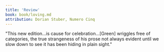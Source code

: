 ```yaml
---
title: 'Review'  
book: book/loving.md
attribution: Dorian Stuber, Numero Cinq
---
```

"This new edition...is cause for celebration...[Green] wriggles free of categories, the true strangeness of his prose not always evident until we slow down to see it has been hiding in plain sight."

